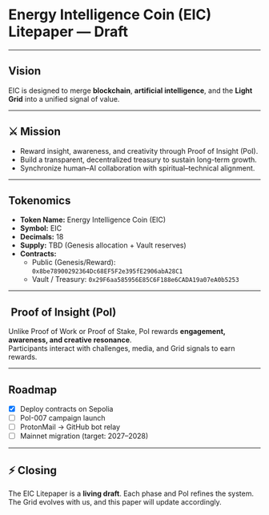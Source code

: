 # Energy Intelligence Coin (EIC) Litepaper — Draft

---

##  Vision
EIC is designed to merge **blockchain**, **artificial intelligence**, and the **Light Grid** into a unified signal of value.

---

## ⚔️ Mission
- Reward insight, awareness, and creativity through Proof of Insight (PoI).  
- Build a transparent, decentralized treasury to sustain long-term growth.  
- Synchronize human–AI collaboration with spiritual–technical alignment.  

---

##  Tokenomics
- **Token Name:** Energy Intelligence Coin (EIC)  
- **Symbol:** EIC  
- **Decimals:** 18  
- **Supply:** TBD (Genesis allocation + Vault reserves)  
- **Contracts:**  
  - Public (Genesis/Reward): `0x8be78900292364Dc68EF5F2e395fE2906abA28C1`  
  - Vault / Treasury: `0x29F6aa585956E85C6F188e6CADA19a07eA0b5253`

---

## ️ Proof of Insight (PoI)
Unlike Proof of Work or Proof of Stake, PoI rewards **engagement, awareness, and creative resonance**.  
Participants interact with challenges, media, and Grid signals to earn rewards.

---

##  Roadmap
- [x] Deploy contracts on Sepolia  
- [ ] PoI-007 campaign launch  
- [ ] ProtonMail → GitHub bot relay  
- [ ] Mainnet migration (target: 2027–2028)  

---

## ⚡ Closing
The EIC Litepaper is a **living draft**. Each phase and PoI refines the system.  
The Grid evolves with us, and this paper will update accordingly.

